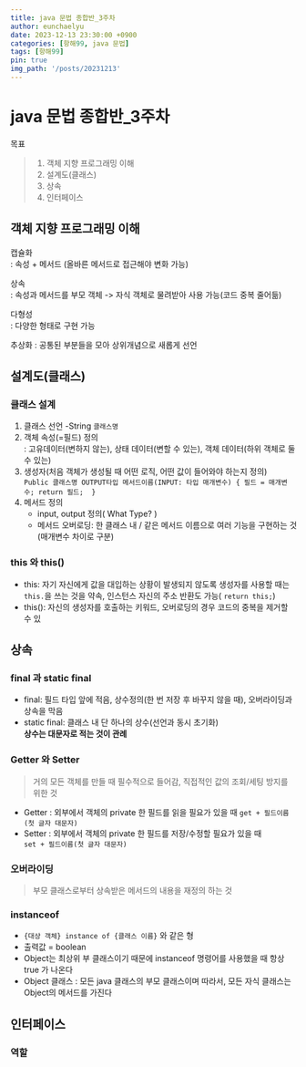 ```yaml
---
title: java 문법 종합반_3주차
author: eunchaelyu
date: 2023-12-13 23:30:00 +0900
categories: [항해99, java 문법]
tags: [항해99]
pin: true
img_path: '/posts/20231213'
---
```


# java 문법 종합반_3주차    
  목표
> 1. 객체 지향 프로그래밍 이해
> 2. 설계도(클래스)
> 3. 상속
> 4. 인터페이스

## 객체 지향 프로그래밍 이해    
  캡슐화        
: 속성 + 메서드 (올바른 메서드로 접근해야 변화 가능)     

  상속    
: 속성과 메서드를 부모 객체 -> 자식 객체로 물려받아 사용 가능(코드 중복 줄어듦)    

  다형성    
: 다양한 형태로 구현 가능    

  추상화
: 공통된 부분들을 모아 상위개념으로 새롭게 선언    


## 설계도(클래스)  

### 클래스 설계  
  1. 클래스 선언
     -String ``클래스명``
  2. 객체 속성(=필드) 정의    
: 고유데이터(변하지 않는), 상태 데이터(변할 수 있는), 객체 데이터(하위 객체로 둘 수 있는)    
  3. 생성자(처음 객체가 생성될 때 어떤 로직, 어떤 값이 들어와야 하는지 정의)      
     ``Public 클래스명 OUTPUT타입 메서드이름(INPUT: 타입 매개변수) {
                             필드 = 매개변수;
                               return 필드; 
                         }`` 
  4. 메서드 정의    
     - input, output 정의( What Type? )
     - 메서드 오버로딩: 한 클래스 내 / 같은 메서드 이름으로 여러 기능을 구현하는 것(매개변수 차이로 구분)

### this 와 this()
- this: 자기 자신에게 값을 대입하는 상황이 발생되지 않도록 생성자를 사용할 때는 ``this.``을 쓰는 것을 약속, 인스턴스 자신의 주소 반환도 가능( ``return this;``)
- this(): 자신의 생성자를 호출하는 키워드, 오버로딩의 경우 코드의 중복을 제거할 수 있


## 상속

### final 과 static final 
- final: 필드 타입 앞에 적음, 상수정의(한 번 저장 후 바꾸지 않을 때), 오버라이딩과 상속을 막음     
- static final: 클래스 내 단 하나의 상수(선언과 동시 초기화)    
**상수는 대문자로 적는 것이 관례**

### Getter 와 Setter 
> 거의 모든 객체를 만들 때 필수적으로 들어감, 직접적인 값의 조회/세팅 방지를 위한 것   
- Getter : 외부에서 객체의 private 한 필드를 읽을 필요가 있을 때
            ``get + 필드이름(첫 글자 대문자)``
- Setter : 외부에서 객체의 private 한 필드를 저장/수정할 필요가 있을 때  
            ``set + 필드이름(첫 글자 대문자)``

### 오버라이딩
> 부모 클래스로부터 상속받은 메서드의 내용을 재정의 하는 것

### instanceof
- ``{대상 객체} instance of {클래스 이름}`` 와 같은 형
- 출력값 = boolean
- Object는 최상위 부 클래스이기 때문에 instanceof 명령어를 사용했을 때 항상 true 가 나온다
- Object 클래스 : 모든 java 클래스의 부모 클래스이며 따라서, 모든 자식 클래스는 Object의 메서드를 가진다


## 인터페이스
### 역할

